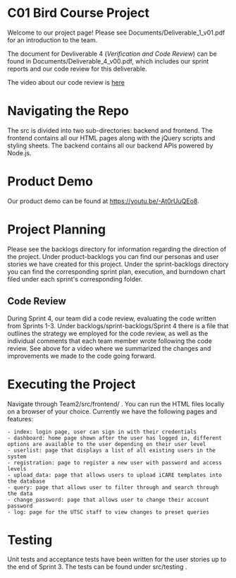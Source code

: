 # C01 Bird Course Project

Welcome to our project page! Please see Documents/Deliverable_1_v01.pdf for an introduction to the team.

The document for Devliverable 4 (*Verification and Code Review*) can be found in Documents/Deliverable_4_v00.pdf, which includes our sprint reports and our code review for this deliverable.

The video about our code review is [here](https://drive.google.com/open?id=1kRGLnqUvsUH7xK6t5qBPXJMZz7t62NSz)

# Navigating the Repo
The src is divided into two sub-directories: backend and frontend. The frontend contains all our HTML pages along with the jQuery scripts and styling sheets.
The backend contains all our backend APIs powered by Node.js.

# Product Demo
Our product demo can be found at https://youtu.be/-At0rUuQEo8.

# Project Planning
Please see the backlogs directory for information regarding the direction of the project. Under product-backlogs you can find our personas and user stories we have created for this project. Under the sprint-backlogs directory you can find the corresponding sprint plan, execution, and burndown chart filed under each sprint's corresponding folder.
## Code Review
During Sprint 4, our team did a code review, evaluating the code written from Sprints 1-3. Under backlogs/sprint-backlogs/Sprint 4 there is a file that outlines the strategy we employed for the code review, as well as the individual comments that each team member wrote following the code review. See above for a video where we summarized the changes and improvements we made to the code going forward.

# Executing the Project
Navigate through Team2/src/frontend/ . You can run the HTML files locally on a browser of your choice. Currently we have
the following pages and features:
```
- index: login page, user can sign in with their credentials
- dashboard: home page shown after the user has logged in, different options are available to the user depending on their user level
- userlist: page that displays a list of all existing users in the system
- registration: page to register a new user with password and access levels
- upload_data: page that allows users to upload iCARE templates into the database
- query: page that allows user to filter through and search through the data
- change_password: page that allows user to change their account password
- log: page for the UTSC staff to view changes to preset queries
```
# Testing
Unit tests and acceptance tests have been written for the user stories up to the end of Sprint 3. The tests can be found under src/testing .
